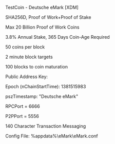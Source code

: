 TestCoin - Deutsche eMark [XDM]

SHA256D, Proof of Work+Proof of Stake

Max 20 Billion Proof of Work Coins

3.8% Annual Stake, 365 Days Coin-Age Required

50 coins per block

2 minute block targets

100 blocks to coin maturation

Public Address Key: 

Epoch (nChainStartTime): 1381515983

pszTimestamp: "Deutsche eMark"

RPCPort = 6666

P2PPort = 5556

140 Character Transaction Messaging

Config File: %appdata%\eMark\eMark.conf
